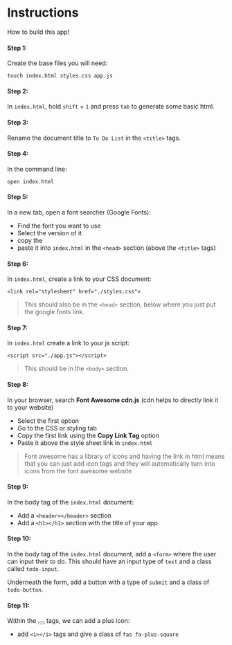 # Instructions

How to build this app!

#### Step 1:
  Create the base files you will need:

    touch index.html styles.css app.js

#### Step 2:
  In `index.html`, hold `shift` + `1` and press `tab` to generate some basic html.

#### Step 3:
  Rename the document title to `To Do List` in the `<title>` tags.

#### Step 4:
  In the command line: 

    open index.html

#### Step 5:
  In a new tab, open a font searcher (Google Fonts):
  - Find the font you want to use
  - Select the version of it
  - copy the <link>
  - paste it into `index.html` in the `<head>` section (above the `<title>` tags)

#### Step 6:
  In `index.html`, create a link to your CSS document:

    <link rel="stylesheet" href="./styles.css">

  > This should also be in the `<head>` section, below where you just put the google fonts link.


#### Step 7:
  In `index.html` create a link to your js script:

    <script src="./app.js"></script>
  
  > This should be in the `<body>` section.

#### Step 8:
  In your browser, search **Font Awesome cdn.js** (cdn helps to directly link it to your website)

  - Select the first option
  - Go to the CSS or styling tab
  - Copy the first link using the **Copy Link Tag** option
  - Paste it above the style sheet link in `index.html`

  > Font awesome has a library of icons and having the link in html means that you can just add icon tags and they will automatically turn into icons from the font awesome website

#### Step 9:
  In the body tag of the `index.html` document:

  - Add a `<header></header>` section
  - Add a `<h1></h1>` section with the title of your app

#### Step 10:
  In the body tag of the `index.html` document, add a `<form>` where the user can input their to do. This should have an input type of `text` and a class called `todo-input`.

  Underneath the form, add a button with a type of `submit` and a class of `todo-button`.

#### Step 11:
  Within the <button></button> tags, we can add a plus icon:
  - add `<i></i>` tags and give a class of `fas fa-plus-square`